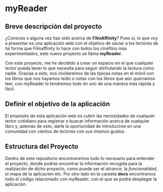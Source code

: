 
# myReader

## Breve descripción del proyecto

¿Conoces o alguna vez has oído acerca de **FilmAffinity**? Pues sí, lo que voy a presentar es una aplicación web con el objetivo de saciar a los lectores de tal forma que Filmaffinity lo hace con todos los cinéfilos más experimentados, este nuevo proyecto se llama **myReader**.

Con este proyecto, me he decidido a crear un espacio en el que cualquier lector pueda tener lo que necesita para seguir disfrutando la lectura como nadie. Gracias a esto, nos olvidaremos de las típicas notas en el móvil con los libros que nos hayamos leído o notas con los libros que aún querramos leer, con myReader lo tendremos todo en uno de una manera más rápida y fácil.

## Definir el objetivo de la aplicación

El propósito de esta aplicación web es cubrir las necesidades de cualquier lector cotidiano para registrar o buscar información acerca de cualquier libro y, además de esto, darle la oportunidad de introducirse en una comunidad con cientos de lectores con sus mismos gustos.

## Estructura del Proyecto

Dentro de este repositorio encontraremos todo lo necesario para entender el proyecto, donde podrás encontrar la información recogida para la realización de dicho proyecto, como puede ser el *alcance*, la *funcionalidad*, el mapa de la aplicación etc. Por otro lado en la carpeta **docs** encontramos todo el código relacionado con myReader, con el que se podrá desplegar la aplicación.
